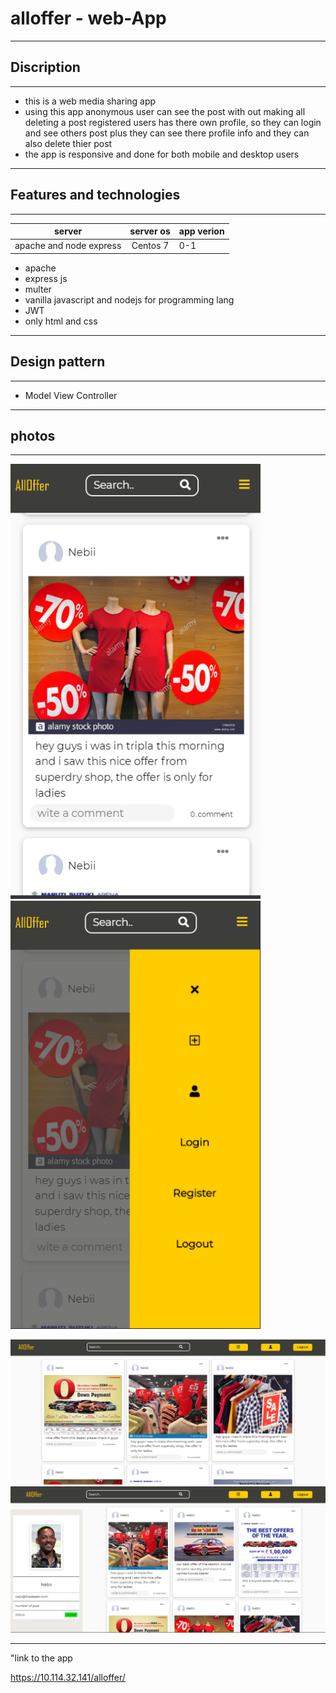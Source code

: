   # alloffer    - web-App                                                    
 
 ------------------------------------------------------

 ## Discription 
 -------------------------------------------------------
- this is a web media sharing app   
- using this app  anonymous user can see the post with out making all deleting a post
  registered users has there own profile, so they can login and see others post plus they can see there profile info and they 
  can also delete thier post 
- the app is responsive and done for both mobile and desktop users 

---

 ## Features  and technologies   
    
 -----------------------------------------------------

 
 |  server  | server os  | app verion  |
 | ---------------- |:-------------:| ----------  |
 |  apache and node express |  Centos 7          |      0-1    |

 
 
 - apache                                          
 - express js 
 - multer
 - vanilla javascript and nodejs  for programming lang 
 - JWT 
 - only html and css 
 


---------------------------------------------------------

## Design pattern 

---------------------------------------------------------

 - Model View Controller




-----------------------------------------------------------

## photos

---------------------


<img src="appScreenshot/mobile.PNG" width="400">                        <img src="appScreenshot/mobile_nav.PNG" width="400">

 <img src="appScreenshot/mainfeed.PNG" width="800">
 
  <img src="appScreenshot/pfofile.PNG" width="800">
  
  
  -------------------------
  "link to the app 
  
  https://10.114.32.141/alloffer/